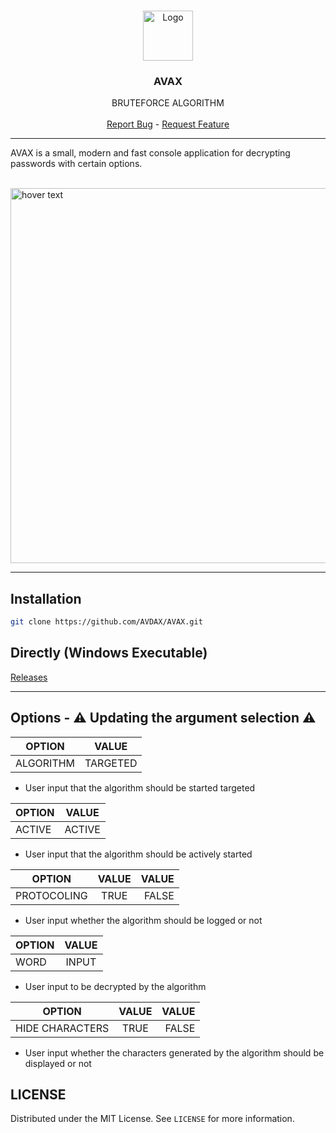 
<br />
<p align="center">
  <a href="https://github.com/AVDAX/AVAX">
    <img src="https://i.ibb.co/DR47ky2/appbar-layer-thick.png" alt="Logo" width="80" height="80">
  </a>

  <h3 align="center">AVAX</h3>

  <p align="center">
    BRUTEFORCE ALGORITHM
    <br />
    <br />
  <a href="https://github.com/AVDAX/AVAX/issues">Report Bug</a> -
  <a href="https://github.com/AVDAX/AVAX/issues">Request Feature</a>
  </p>
</p>

---


  AVAX is a small, modern and fast console application for decrypting passwords with certain options.
  <p align="left">
</br>
  <img src="https://media4.giphy.com/media/RBiRxYjixMKxgstuEo/giphy.gif" width="600" title="hover text">
</p>

---

## Installation
```sh
git clone https://github.com/AVDAX/AVAX.git
```
## Directly (Windows Executable)
<a href="https://github.com/AVDAX/AVAX/releases/tag/v1.0">Releases</a>

---

## Options - ⚠ Updating the argument selection ⚠


| OPTION        | VALUE         |
| ------------- |:-------------:| 
| ALGORITHM     | TARGETED |

- User input that the algorithm should be started targeted



| OPTION        | VALUE           |
| ------------- |:-------------:| 
| ACTIVE      | ACTIVE |

- User input that the algorithm should be actively started



| OPTION        | VALUE           | VALUE  |
| ------------- |:-------------:| -----:|
| PROTOCOLING      | TRUE | FALSE |


- User input whether the algorithm should be logged or not



| OPTION        | VALUE           |
| ------------- |:-------------:| 
| WORD          | INPUT |

- User input to be decrypted by the algorithm


| OPTION        | VALUE           | VALUE  |
| ------------- |:-------------:| -----:|
| HIDE CHARACTERS      | TRUE | FALSE |


- User input whether the characters generated by the algorithm should be displayed or not



<!-- LICENSE -->
## LICENSE

Distributed under the MIT License. See `LICENSE` for more information.
